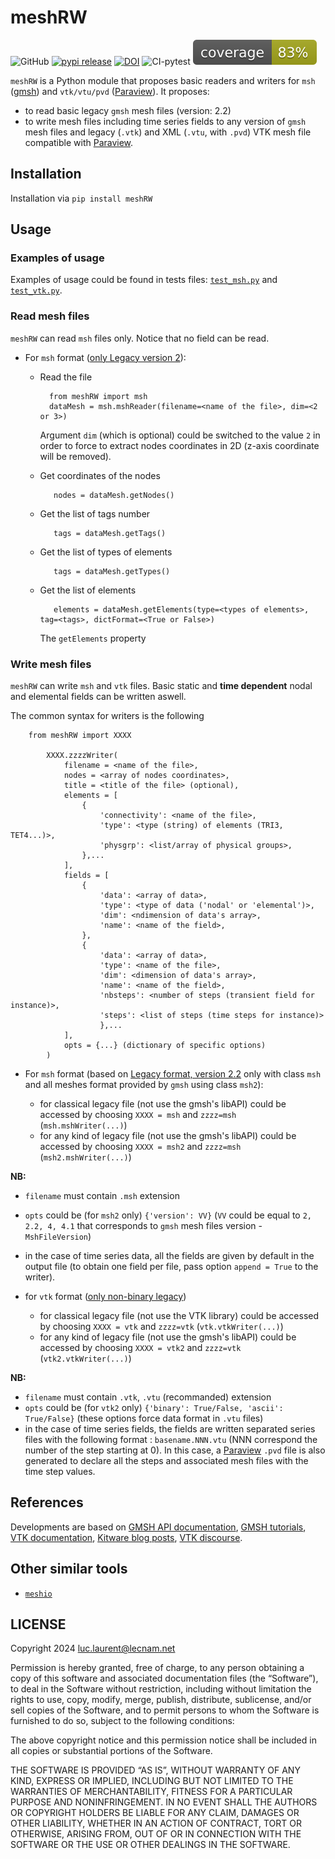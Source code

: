 # meshRW

![GitHub](https://img.shields.io/github/license/luclaurent/meshRW?style=flat-square) [![pypi release](https://img.shields.io/pypi/v/meshrw.svg)](https://pypi.org/project/meshrw/) [![DOI](https://zenodo.org/badge/DOI/10.5281/zenodo.14514790.svg)](https://doi.org/10.5281/zenodo.14514790) ![CI-pytest](https://github.com/luclaurent/meshRW/actions/workflows/CI-pytest.yml/badge.svg) ![code coverage](https://raw.githubusercontent.com/luclaurent/meshRW/refs/heads/coverage-badge/coverage.svg)

<!-- ![GitHub release (latest by date)](https://img.shields.io/github/v/release/luclaurent/meshRW?style=flat-square) ![GitHub all releases](https://img.shields.io/github/downloads/luclaurent/meshRW/total?style=flat-square)  -->

`meshRW` is a Python module that proposes basic readers and writers for `msh` ([gmsh](http://gmsh.info)) and `vtk/vtu/pvd` ([Paraview](https://www.paraview.org/)). It proposes:

* to read basic legacy `gmsh` mesh files (version: 2.2)
* to write mesh files including time series fields to any version of `gmsh` mesh files and legacy (`.vtk`) and XML (`.vtu`, with `.pvd`) VTK mesh file compatible with [Paraview](https://www.paraview.org/).


## Installation

Installation via `pip install meshRW`

## Usage

### Examples of usage

Examples of usage could be found in tests files: [`test_msh.py`](meshRW/tests/test_msh.py) and [`test_vtk.py`](meshRW/tests/test_vtk.py). 

### Read mesh files

`meshRW` can read `msh` files only. Notice that no field can be read.

* For `msh` format ([only Legacy version 2](http://gmsh.info/doc/texinfo/gmsh.html#MSH-file-format-version-2-_0028Legacy_0029)):

    * Read the file

            from meshRW import msh
            dataMesh = msh.mshReader(filename=<name of the file>, dim=<2 or 3>)

        Argument `dim` (which is optional) could be switched to the value `2` in order to force to extract nodes coordinates in 2D (z-axis coordinate will be removed).

    * Get coordinates of the nodes
     
             nodes = dataMesh.getNodes()

    * Get the list of tags number 

             tags = dataMesh.getTags() 

    * Get the list of types of elements
     
             tags = dataMesh.getTypes() 

    * Get the list of elements
 
             elements = dataMesh.getElements(type=<types of elements>, tag=<tags>, dictFormat=<True or False>)
        
        The `getElements` property 


### Write mesh files

`meshRW` can write `msh` and `vtk` files. Basic static and **time dependent** nodal and elemental fields can be written aswell.

The common syntax for writers is the following

        from meshRW import XXXX

            XXXX.zzzzWriter(
                filename = <name of the file>,
                nodes = <array of nodes coordinates>,
                title = <title of the file> (optional),
                elements = [
                    {
                        'connectivity': <name of the file>,
                        'type': <type (string) of elements (TRI3, TET4...)>,
                        'physgrp': <list/array of physical groups>,
                    },...
                ],
                fields = [
                    {
                        'data': <array of data>,
                        'type': <type of data ('nodal' or 'elemental')>,
                        'dim': <ndimension of data's array>,
                        'name': <name of the field>,
                    },            
                    {
                        'data': <array of data>,
                        'type': <name of the file>,
                        'dim': <dimension of data's array>,
                        'name': <name of the field>,
                        'nbsteps': <number of steps (transient field for instance)>,
                        'steps': <list of steps (time steps for instance)>
                        },...
                ],  
                opts = {...} (dictionary of specific options)
            )

* For `msh` format (based on [Legacy format, version 2.2](http://gmsh.info/doc/texinfo/gmsh.html#MSH-file-format-version-2-_0028Legacy_0029) only with class `msh` and all meshes format provided by `gmsh` using class `msh2`):

    * for classical legacy file (not use the gmsh's libAPI) could be accessed by choosing `XXXX = msh` and `zzzz=msh` (`msh.mshWriter(...)`)
    * for any kind of  legacy file (not use the gmsh's libAPI) could be accessed by choosing `XXXX = msh2` and `zzzz=msh` (`msh2.mshWriter(...)`)
  
**NB:** 
* `filename` must contain `.msh` extension
* `opts` could be (for `msh2` only) `{'version': VV}` (`VV` could be equal to `2, 2.2, 4, 4.1` that corresponds to `gmsh` mesh files version - `MshFileVersion`) 
* in the case of time series data, all the fields are given by default in the output file (to obtain one field per file, pass option `append = True` to the writer).

* for `vtk` format ([only non-binary legacy](https://kitware.github.io/vtk-examples/site/VTKFileFormats/))

    * for classical legacy file (not use the VTK library) could be accessed by choosing `XXXX = vtk` and `zzzz=vtk` (`vtk.vtkWriter(...)`)
    * for any kind of  legacy file (not use the gmsh's libAPI) could be accessed by choosing `XXXX = vtk2` and `zzzz=vtk` (`vtk2.vtkWriter(...)`)
  
**NB:** 
* `filename` must contain `.vtk`, `.vtu` (recommanded) extension
* `opts` could be (for `vtk2` only) `{'binary': True/False, 'ascii': True/False}` (these options force data format in `.vtu` files) 
* in the case of time series fields, the fields are written separated series files with the following format : `basename.NNN.vtu` (NNN correspond the number of the step starting at 0). In this case, a [Paraview](https://www.paraview.org/Wiki/ParaView/Data_formats#PVD_File_Format) `.pvd` file is also generated to declare all the steps and associated mesh files with the time step values.

            

<!-- ## Examples
### Example: load and display a mesh file from msh

### Example: add a static nodal field to an existing mesh

### Example: add a time-dependent nodal field to an exisiting mesh -->

## References

Developments are based on [GMSH API documentation](https://gmsh.info/doc/texinfo/gmsh.html#Gmsh-API), [GMSH tutorials](https://gitlab.onelab.info/gmsh/gmsh/-/tree/master/tutorials/python?ref_type=heads), [VTK documentation](https://vtk.org/doc/nightly/html/index.html), [Kitware blog posts](https://www.kitware.com/blog/), [VTK discourse](https://discourse.vtk.org/).


## Other similar tools

* [`meshio`](https://github.com/nschloe/meshio)

## LICENSE



Copyright 2024 luc.laurent@lecnam.net

Permission is hereby granted, free of charge, to any person obtaining a copy of this software and associated documentation files (the “Software”), to deal in the Software without restriction, including without limitation the rights to use, copy, modify, merge, publish, distribute, sublicense, and/or sell copies of the Software, and to permit persons to whom the Software is furnished to do so, subject to the following conditions:

The above copyright notice and this permission notice shall be included in all copies or substantial portions of the Software.

THE SOFTWARE IS PROVIDED “AS IS”, WITHOUT WARRANTY OF ANY KIND, EXPRESS OR IMPLIED, INCLUDING BUT NOT LIMITED TO THE WARRANTIES OF MERCHANTABILITY, FITNESS FOR A PARTICULAR PURPOSE AND NONINFRINGEMENT. IN NO EVENT SHALL THE AUTHORS OR COPYRIGHT HOLDERS BE LIABLE FOR ANY CLAIM, DAMAGES OR OTHER LIABILITY, WHETHER IN AN ACTION OF CONTRACT, TORT OR OTHERWISE, ARISING FROM, OUT OF OR IN CONNECTION WITH THE SOFTWARE OR THE USE OR OTHER DEALINGS IN THE SOFTWARE.
